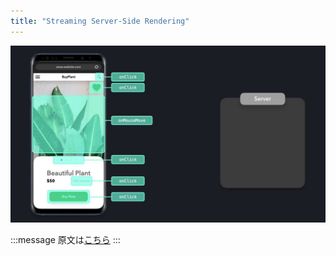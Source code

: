 ```yaml
---
title: "Streaming Server-Side Rendering"
---
```


![](/images/learning-patterns/ssr-1280w.jpg)

:::message
原文は[こちら]()
:::
